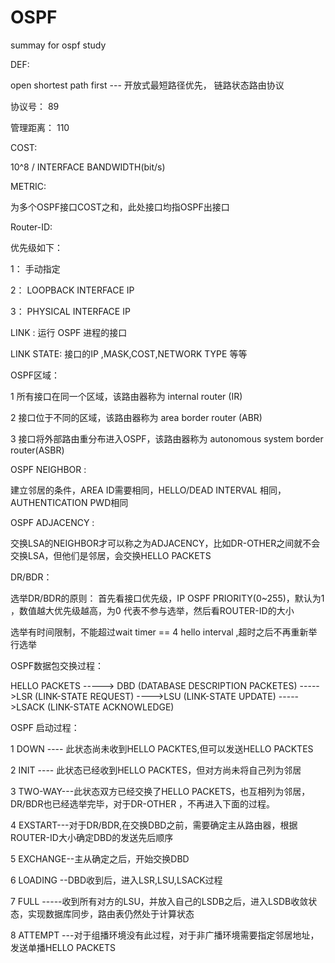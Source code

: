# OSPF
summay for ospf study

DEF:

open shortest path first --- 开放式最短路径优先， 链路状态路由协议

协议号： 89

管理距离： 110

COST:

10^8 / INTERFACE BANDWIDTH(bit/s)

METRIC:

为多个OSPF接口COST之和，此处接口均指OSPF出接口

Router-ID:

优先级如下：

1： 手动指定

2： LOOPBACK INTERFACE IP

3： PHYSICAL INTERFACE IP

LINK :  运行 OSPF 进程的接口

LINK STATE: 接口的IP ,MASK,COST,NETWORK TYPE 等等

OSPF区域： 

1 所有接口在同一个区域，该路由器称为 internal router (IR)

2 接口位于不同的区域，该路由器称为 area border router (ABR)

3 接口将外部路由重分布进入OSPF，该路由器称为 autonomous system border router(ASBR)

OSPF NEIGHBOR :

建立邻居的条件，AREA ID需要相同，HELLO/DEAD INTERVAL 相同，AUTHENTICATION PWD相同

OSPF ADJACENCY :

交换LSA的NEIGHBOR才可以称之为ADJACENCY，比如DR-OTHER之间就不会交换LSA，但他们是邻居，会交换HELLO PACKETS

DR/BDR：

选举DR/BDR的原则： 首先看接口优先级，IP OSPF PRIORITY(0~255)，默认为1 ，数值越大优先级越高，为0 代表不参与选举，然后看ROUTER-ID的大小

选举有时间限制，不能超过wait timer == 4 hello interval ,超时之后不再重新举行选举

OSPF数据包交换过程：

HELLO PACKETS -----> DBD (DATABASE DESCRIPTION PACKETES) ----->LSR (LINK-STATE REQUEST) ---->LSU (LINK-STATE UPDATE)
----->LSACK (LINK-STATE ACKNOWLEDGE)

OSPF 启动过程：

1 DOWN ---- 此状态尚未收到HELLO PACKTES,但可以发送HELLO PACKTES

2 INIT ---- 此状态已经收到HELLO PACKTES，但对方尚未将自己列为邻居

3 TWO-WAY---此状态双方已经交换了HELLO PACKETS，也互相列为邻居，DR/BDR也已经选举完毕，对于DR-OTHER ，不再进入下面的过程。

4 EXSTART---对于DR/BDR,在交换DBD之前，需要确定主从路由器，根据ROUTER-ID大小确定DBD的发送先后顺序

5 EXCHANGE--主从确定之后，开始交换DBD

6 LOADING --DBD收到后，进入LSR,LSU,LSACK过程

7 FULL -----收到所有对方的LSU，并放入自己的LSDB之后，进入LSDB收敛状态，实现数据库同步，路由表仍然处于计算状态

8 ATTEMPT ---对于组播环境没有此过程，对于非广播环境需要指定邻居地址，发送单播HELLO PACKETS



